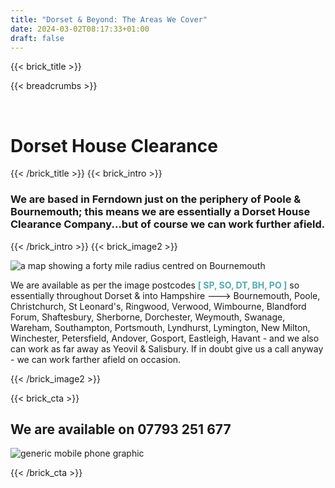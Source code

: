 ```yaml
---
title: "Dorset & Beyond: The Areas We Cover"
date: 2024-03-02T08:17:33+01:00
draft: false
---
```


{{< brick_title >}} 

{{< breadcrumbs >}} 

&nbsp;
# Dorset House Clearance
{{< /brick_title >}} 
{{< brick_intro >}} 
### We are based in Ferndown just on the periphery of Poole & Bournemouth; this means we are essentially a Dorset House Clearance Company...but of course we can work further afield. 

{{< /brick_intro >}} 
{{< brick_image2 >}}

![a map showing a forty mile radius centred on Bournemouth](/uploads/illustrations/cuate/our_areas.png)                                                                        
                                                                                                                                                                                  
                                                                                                                                                                                 
We are available as per the image postcodes <span style="color:#54AAB4">**[ SP, SO, DT, BH, PO ]**</span> so essentially throughout Dorset & into Hampshire ---> Bournemouth, Poole, Christchurch, St Leonard's, Ringwood, Verwood, Wimbourne, Blandford Forum, Shaftesbury, Sherborne, Dorchester, Weymouth, Swanage, Wareham, Southampton, Portsmouth, Lyndhurst, Lymington, New Milton, Winchester, Petersfield, Andover, Gosport, Eastleigh, Havant - and we also can work as far away as Yeovil & Salisbury. If in doubt give us a call anyway - we can work farther afield on occasion.

  
 
{{< /brick_image2 >}} 


{{< brick_cta >}}

## We are available on 07793 251 677

![generic mobile phone graphic](/uploads/illustrations/cuate/phone2.svg)


{{< /brick_cta >}}
